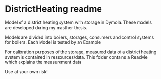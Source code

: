 # DistrictHeating readme
Model of a district heating system with storage in Dymola.
These models are developed during my masther thesis. 

Models are divided into boilers, storages, consumers and control systems for boilers.
Each Model is tested by an Example. 

For calibration purposes of the storage, measured data of a district heating system is contained in ressources/data. 
This folder contains a ReadMe which explains the measurement data

Use at your own risk!
